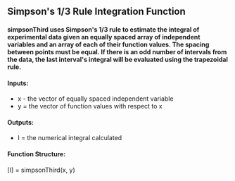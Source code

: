 ## Simpson's 1/3 Rule Integration Function
#### simpsonThird uses Simpson's 1/3 rule to estimate the integral of experimental data given an equally spaced array of independent variables and an array of each of their function values. The spacing between points must be equal. If there is an odd number of intervals from the data, the last interval's integral will be evaluated using the trapezoidal rule.
#### Inputs:
* x - the vector of equally spaced independent variable
* y = the vector of function values with respect to x
#### Outputs:
* I = the numerical integral calculated
#### Function Structure:
[I] = simpsonThird(x, y)

